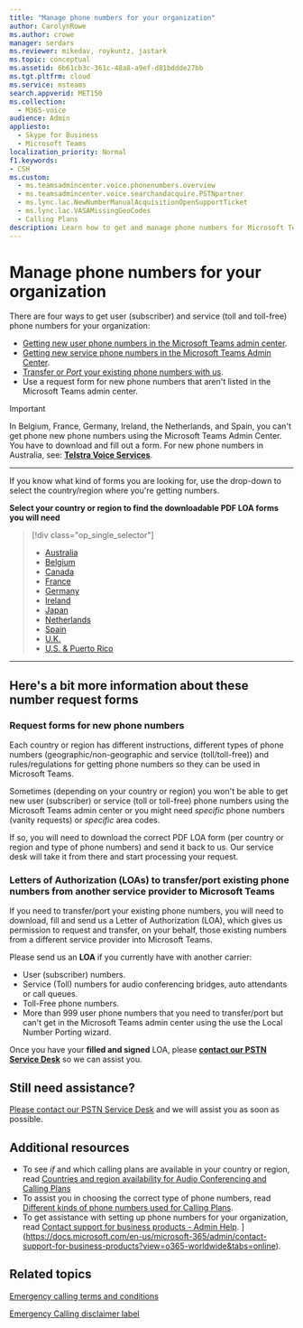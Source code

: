 ```yaml
---
title: "Manage phone numbers for your organization"
author: CarolynRowe
ms.author: crowe
manager: serdars
ms.reviewer: mikedav, roykuntz, jastark
ms.topic: conceptual
ms.assetid: 6b61cb3c-361c-48a8-a9ef-d81bddde27bb
ms.tgt.pltfrm: cloud
ms.service: msteams
search.appverid: MET150
ms.collection: 
  - M365-voice
audience: Admin
appliesto: 
  - Skype for Business
  - Microsoft Teams
localization_priority: Normal
f1.keywords:
- CSH
ms.custom: 
  - ms.teamsadmincenter.voice.phonenumbers.overview
  - ms.teamsadmincenter.voice.searchandacquire.PSTNpartner
  - ms.lync.lac.NewNumberManualAcquisitionOpenSupportTicket
  - ms.lync.lac.VASAMissingGeoCodes
  - Calling Plans
description: Learn how to get and manage phone numbers for Microsoft Teams for your organization.
---
```


# Manage phone numbers for your organization

There are four ways to get user (subscriber) and service (toll and toll-free) phone numbers for your organization:
- [Getting new user phone numbers in the Microsoft Teams admin center](https://docs.microsoft.com/microsoftteams/getting-phone-numbers-for-your-users#get-new-phone-numbers-for-your-users).
- [Getting new service phone numbers in the Microsoft Teams Admin Center](https://docs.microsoft.com/microsoftteams/getting-service-phone-numbers#get-new-service-numbers).
- [Transfer or _Port_ your existing phone numbers with us](https://docs.microsoft.com/microsoftteams/phone-number-calling-plans/transfer-phone-numbers-to-teams#create-a-port-order-and-transfer-your-phone-numbers-to-teams).
- Use a request form for new phone numbers that aren't listed in the Microsoft Teams admin center.

> [!IMPORTANT]
> In Belgium, France, Germany, Ireland, the Netherlands, and Spain, you can't get phone new phone numbers using the Microsoft Teams Admin Center. You have to download and fill out a form. For new phone numbers in Australia, see: [**Telstra Voice Services**](https://aka.ms/TelstraVoicePlan).

***
If you know what kind of forms you are looking for, use the drop-down to select the country/region where you're getting numbers.

**Select your country or region to find the downloadable PDF LOA forms you will need**
> [!div class="op_single_selector"]
> - [Australia](phone-number-management-for-australia.md)
> - [Belgium](phone-number-management-for-belgium.md)
> - [Canada](phone-number-management-for-canada.md)
> - [France](phone-number-management-for-france.md)
> - [Germany](phone-number-management-for-germany.md)
> - [Ireland](phone-number-management-for-ireland.md)
> - [Japan](phone-number-management-for-japan.md)
> - [Netherlands](phone-number-management-for-the-netherlands.md)
> - [Spain](phone-number-management-for-spain.md)
> - [U.K.](phone-number-management-for-the-u-k.md)
> - [U.S. & Puerto Rico](phone-number-management-for-the-u-s.md)

***
## Here's a bit more information about these number request forms

### Request forms for new phone numbers

Each country or region has different instructions, different types of phone numbers (geographic/non-geographic and service (toll/toll-free)) and rules/regulations for getting phone numbers so they can be used in Microsoft Teams.

Sometimes (depending on your country or region) you won't be able to get new user (subscriber) or service (toll or toll-free) phone numbers using the Microsoft Teams admin center or you might need _specific_ phone numbers (vanity requests) or _specific_ area codes.

If so, you will need to download the correct PDF LOA form (per country or region and type of phone numbers) and send it back to us. Our service desk will take it from there and start processing your request.

### Letters of Authorization (LOAs) to transfer/port existing phone numbers from another service provider to Microsoft Teams

If you need to transfer/port your existing phone numbers, you will need to download, fill and send us a Letter of Authorization (LOA), which gives us permission to request and transfer, on your behalf, those existing numbers from a different service provider into Microsoft Teams.

Please send us an **LOA** if you currently have with another carrier:
- User (subscriber) numbers.
- Service (Toll) numbers for audio conferencing bridges, auto attendants or call queues.
- Toll-Free phone numbers.
- More than 999 user phone numbers that you need to transfer/port but can't get in the Microsoft Teams admin center using the use the Local Number Porting wizard.

Once you have your **filled and signed** LOA, please [**contact our PSTN Service Desk**](https://docs.microsoft.com/en-us/microsoftteams/manage-phone-numbers-for-your-organization/contact-pstn-service-desk) so we can assist you.

## Still need assistance?

[Please contact our PSTN Service Desk](https://docs.microsoft.com/microsoftteams/manage-phone-numbers-for-your-organization/contact-pstn-service-desk) and we will assist you as soon as possible.

## Additional resources

- To see _if_ and which calling plans are available in your country or region, read [Countries and region availability for Audio Conferencing and Calling Plans](../country-and-region-availability-for-audio-conferencing-and-calling-plans/country-and-region-availability-for-audio-conferencing-and-calling-plans.md)
- To assist you in choosing the correct type of phone numbers, read [Different kinds of phone numbers used for Calling Plans](../different-kinds-of-phone-numbers-used-for-calling-plans.md).
- To get assistance with setting up phone numbers for your organization, read [Contact support for business products - Admin Help](https://docs.microsoft.com/microsoft-365/admin/contact-support-for-business-products?view=o365-worldwide&tabs=online).
](https://docs.microsoft.com/en-us/microsoft-365/admin/contact-support-for-business-products?view=o365-worldwide&tabs=online).
    
## Related topics

[Emergency calling terms and conditions](../emergency-calling-terms-and-conditions.md)

[Emergency Calling disclaimer label](https://github.com/MicrosoftDocs/OfficeDocs-SkypeForBusiness/blob/live/Teams/downloads/emergency-calling/emergency-calling-label-(en-us)-(v.1.0).zip?raw=true)

